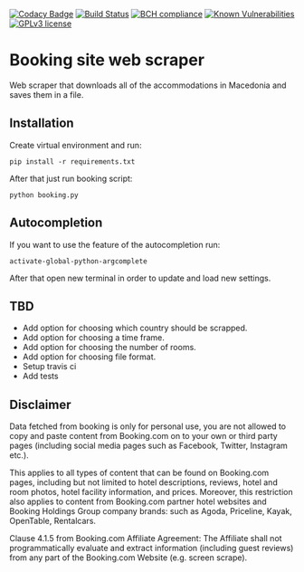 [![Codacy Badge](https://api.codacy.com/project/badge/Grade/a17cb028c594405e9235c724d6b45b50)](https://app.codacy.com/app/ZoranPandovski/BookingScraper?utm_source=github.com&utm_medium=referral&utm_content=ZoranPandovski/BookingScraper&utm_campaign=badger)
[![Build Status](https://travis-ci.org/ZoranPandovski/BookingScraper.svg?branch=master)](https://travis-ci.org/ZoranPandovski/BookingScraper)
[![BCH compliance](https://bettercodehub.com/edge/badge/ZoranPandovski/BookingScraper?branch=master)](https://bettercodehub.com/)
[![Known Vulnerabilities](https://snyk.io/test/github/ZoranPandovski/BookingScraper/badge.svg?targetFile=requirements.txt)](https://snyk.io/test/github/ZoranPandovski/BookingScraper?targetFile=requirements.txt)
[![GPLv3 license](https://img.shields.io/badge/License-GPLv3-blue.svg)](http://perso.crans.org/besson/LICENSE.html)


# Booking site web scraper

Web scraper that downloads all of the accommodations in Macedonia and saves them in a file.

## Installation
Create virtual environment and run:

`pip install -r requirements.txt`

After that just run booking script:

`python booking.py`

## Autocompletion
If you want to use the feature of the autocompletion run:

`activate-global-python-argcomplete`

After that open new terminal in order to update and load new settings.

## TBD
* Add option for choosing which country should be scrapped.
* Add option for choosing a time frame.
* Add option for choosing the number of rooms.
* Add option for choosing file format.
* Setup travis ci
* Add tests

## Disclaimer
Data fetched from booking is only for personal use, you are not allowed to copy and paste content from Booking.com on to your own or third party pages (including social media pages such as Facebook, Twitter, Instagram etc.).

This applies to all types of content that can be found on Booking.com pages, including but not limited to hotel descriptions, reviews, hotel and room photos, hotel facility information, and prices. Moreover, this restriction also applies to content from Booking.com partner hotel websites and Booking Holdings Group company brands: such as Agoda, Priceline, Kayak, OpenTable, Rentalcars.

Clause 4.1.5 from Booking.com Affiliate Agreement: The Affiliate shall not programmatically evaluate and extract information (including guest reviews) from any part of the Booking.com Website (e.g. screen scrape).
